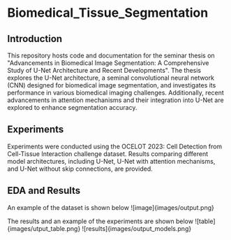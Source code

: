 # Biomedical_Tissue_Segmentation


## Introduction
This repository hosts code and documentation for the seminar thesis on "Advancements in Biomedical Image Segmentation: A Comprehensive Study of U-Net Architecture and Recent Developments". The thesis explores the U-Net architecture, a seminal convolutional neural network (CNN) designed for biomedical image segmentation, and investigates its performance in various biomedical imaging challenges. Additionally, recent advancements in attention mechanisms and their integration into U-Net are explored to enhance segmentation accuracy.

##  Experiments
Experiments were conducted using the OCELOT 2023: Cell Detection from Cell-Tissue Interaction challenge dataset. Results comparing different model architectures, including U-Net, U-Net with attention mechanisms, and U-Net without skip connections, are provided.

##  EDA and Results

An example of the dataset is shown below
![image]{images/output.png}

The results and an example of the experiments are shown below
![table]{images/utput_table.png}
![results]{images/output_models.png}
